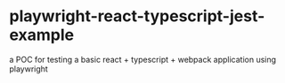 # playwright-react-typescript-jest-example
a POC for testing a basic react + typescript + webpack application using playwright
